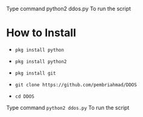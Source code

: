 
Type command python2 ddos.py To run the script
# How to Install

* ```pkg install python```

* ```pkg install python2```

* ```pkg install git```

* ```git clone https://github.com/pembriahmad/DDOS```

* ```cd DDOS```

Type command ```python2 ddos.py``` To run the script
